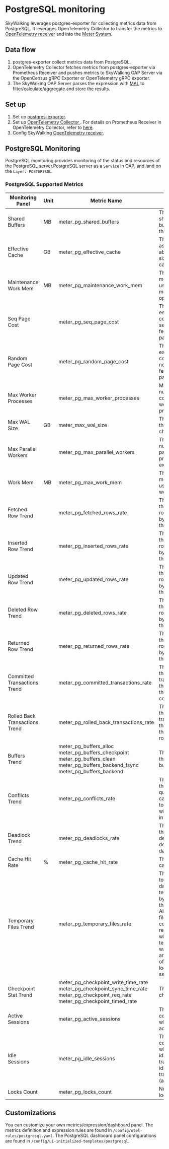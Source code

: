 # PostgreSQL monitoring
SkyWalking leverages postgres-exporter for collecting metrics data from PostgreSQL. It leverages OpenTelemetry Collector to transfer the metrics to
[OpenTelemetry receiver](opentelemetry-receiver.md) and into the [Meter System](./../../concepts-and-designs/meter.md).

## Data flow
1. postgres-exporter collect metrics data from PostgreSQL.
2. OpenTelemetry Collector fetches metrics from postgres-exporter via Prometheus Receiver and pushes metrics to SkyWalking OAP Server via the OpenCensus gRPC Exporter or OpenTelemetry gRPC exporter.
3. The SkyWalking OAP Server parses the expression with [MAL](../../concepts-and-designs/mal.md) to filter/calculate/aggregate and store the results.

## Set up
1. Set up [postgres-exporter](https://github.com/prometheus-community/postgres_exporter#quick-start).
2. Set up [OpenTelemetry Collector ](https://opentelemetry.io/docs/collector/getting-started/#docker). For details on Prometheus Receiver in OpenTelemetry Collector, refer to [here](../../../../test/e2e-v2/cases/postgresql/postgres-exporter/otel-collector-config.yaml).
3. Config SkyWalking [OpenTelemetry receiver](opentelemetry-receiver.md).

## PostgreSQL Monitoring
PostgreSQL monitoring provides monitoring of the status and resources of the PostgreSQL server.PostgreSQL server as a `Service` in OAP, and land on the `Layer: POSTGRESQL`.

### PostgreSQL Supported Metrics
| Monitoring Panel | Unit | Metric Name | Description | Data Source |
|-----|------|-----|-----|-----|
| Shared Buffers |   MB   | meter_pg_shared_buffers | The number of shared memory buffers used by the server | postgres-exporter|
| Effective Cache |   GB   | meter_pg_effective_cache | The planner's assumption about the total size of the data caches | postgres-exporter|
| Maintenance Work Mem |  MB    | meter_pg_maintenance_work_mem | The maximum memory to be used for maintenance operations| postgres-exporter|
| Seq Page Cost |      | meter_pg_seq_page_cost | The planner's estimate of the cost of a sequentially fetched disk page.| postgres-exporter|
| Random Page Cost|      | meter_pg_random_page_cost | The planner's estimate of the cost of a nonsequentially fetched disk page. | postgres-exporter|
| Max Worker Processes |      | meter_pg_max_worker_processes | Maximum number of concurrent worker processes | postgres-exporter|
| Max WAL Size |    GB  | meter_max_wal_size | The WAL size that triggers a checkpoint | postgres-exporter|
| Max Parallel Workers |      | meter_pg_max_parallel_workers | The maximum number of parallel processes per executor node| postgres-exporter|
| Work Mem |  MB    | meter_pg_max_work_mem | The maximum memory to be used for query workspaces.  | postgres-exporter|
| Fetched Row Trend |      | meter_pg_fetched_rows_rate | The trend of the number of rows fetched by queries in this database. | postgres-exporter|
| Inserted Row Trend |      | meter_pg_inserted_rows_rate | The trend of the number of rows inserted by queries in this database. | postgres-exporter|
| Updated Row Trend |      | meter_pg_updated_rows_rate | The trend of the number of rows updated by queries in this database. | postgres-exporter|
| Deleted Row Trend |      | meter_pg_deleted_rows_rate | The trend of the number of rows deleted by queries in this database. | postgres-exporter|
| Returned Row Trend |      | meter_pg_returned_rows_rate | The trend of the number of rows returned by queries in this database. | postgres-exporter|
| Committed Transactions Trend |      | meter_pg_committed_transactions_rate | The trend of the number of transactions in this database that have been committed | postgres-exporter|
| Rolled Back Transactions Trend |      | meter_pg_rolled_back_transactions_rate | The trend of the number of transactions in this database that have been rolled back | postgres-exporter|
| Buffers Trend |      | meter_pg_buffers_alloc </br> meter_pg_buffers_checkpoint </br>meter_pg_buffers_clean </br>meter_pg_buffers_backend_fsync </br>meter_pg_buffers_backend | The trend of the number of buffers | postgres-exporter|
| Conflicts Trend |      | meter_pg_conflicts_rate | The trend of the number of queries canceled due to conflicts with recovery in this database | postgres-exporter|
| Deadlock Trend |      | meter_pg_deadlocks_rate | The trend of the number of deadlocks detected in this database | postgres-exporter|
| Cache Hit Rate |   %   | meter_pg_cache_hit_rate | The rate of cache hit | postgres-exporter|
| Temporary Files Trend |      | meter_pg_temporary_files_rate | The rate of total amount of data written to temporary files by queries in this database. All temporary files are counted, regardless of why the temporary file was created, and regardless of the log_temp_files setting | postgres-exporter|
| Checkpoint Stat Trend |      | meter_pg_checkpoint_write_time_rate </br> meter_pg_checkpoint_sync_time_rate </br> meter_pg_checkpoint_req_rate </br>meter_pg_checkpoint_timed_rate | The trend of checkpoint stat | postgres-exporter|
| Active Sessions |      | meter_pg_active_sessions | The number of connections which state is active  | postgres-exporter|
| Idle Sessions |      | meter_pg_idle_sessions | The number of connections which state is idle,idle in transaction or idle in transaction (aborted)  | postgres-exporter|
| Locks Count |      | meter_pg_locks_count | Number of locks  | postgres-exporter|


## Customizations
You can customize your own metrics/expression/dashboard panel.
The metrics definition and expression rules are found in `/config/otel-rules/postgresql.yaml`.
The PostgreSQL dashboard panel configurations are found in `/config/ui-initialized-templates/postgresql`.
